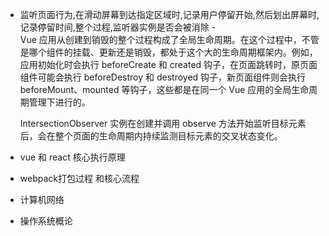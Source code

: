 - 监听页面行为,在滑动屏幕到达指定区域时,记录用户停留开始,然后划出屏幕时,记录停留时间,整个过程,监听器实例是否会被消除 -  
  Vue 应用从创建到销毁的整个过程构成了全局生命周期。在这个过程中，不管是哪个组件的挂载、更新还是销毁，都处于这个大的生命周期框架内。例如，应用初始化时会执行 beforeCreate 和 created 钩子，在页面跳转时，原页面组件可能会执行 beforeDestroy 和 destroyed 钩子，新页面组件则会执行 beforeMount、mounted 等钩子，这些都是在同一个 Vue 应用的全局生命周期管理下进行的。

  IntersectionObserver 实例在创建并调用 observe 方法开始监听目标元素后，会在整个页面的生命周期内持续监测目标元素的交叉状态变化。

- vue 和 react 核心执行原理
- webpack打包过程 和核心流程
- 计算机网络
- 操作系统概论
